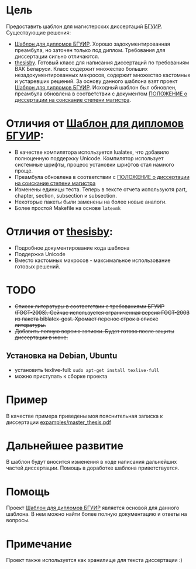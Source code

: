 # Цель
Предоставить шаблон для магистерских диссертаций [БГУИР](http://bsuir.by).
Существующие решения:
- [Шаблон для дипломов БГУИР](https://github.com/mstyura/bsuir-diploma-latex). Хорошо задокументированная преамбула, но заточен только под диплом. Требования для диссертации сильно отличаются.
- [thesisby](https://github.com/belgraviton/thesisby). Готовый класс для написания диссертаций по требованиям ВАК Беларуси. Класс содержит множество больших незадокументированных макросов, содержит множество кастомных и устаревших решений.
За основу данного шаблона взят проект [Шаблон для дипломов БГУИР](https://github.com/mstyura/bsuir-diploma-latex).
Исходный шаблон был обновлен, преамбула обновлена в соответствии с документом [ПОЛОЖЕНИЕ о диссертации на соискание степени магистра](https://www.bsuir.by/m/12_100229_1_136219.pdf).

# Отличия от [Шаблон для дипломов БГУИР](https://github.com/mstyura/bsuir-diploma-latex):
- В качестве компилятора используется lualatex, что добавило полноценную поддержку Unicode. Компилятор использует системные шрифты, процесс установки шрифтов стал намного проще.
- Преамбула обновлена в соответствии с [ПОЛОЖЕНИЕ о диссертации на соискание степени магистра](https://www.bsuir.by/m/12_100229_1_136219.pdf)
- Изменены единицы теста. Теперь в тексте отчета используютя part, chapter, section, subsection и subsection.
- Некоторые пакеты были заменены на более новые аналоги.
- Более простой Makefile на основе `latexmk`

# Отличия от [thesisby](https://github.com/belgraviton/thesisby):
- Подробное документирование кода шаблона
- Поддержка Unicode
- Вместо кастомных макросов - максимальное использование готовых решений.

# TODO
- <del>Список литературы в соответствии с требованиями БГУИР (ГОСТ-2003). Сейчас используется ограниченная версия ГОСТ-2003 из пакета biblatex-gost. Хромает перенос строк в списке литературы.</del>
- <del>Добавить полную версию записки. Будет готово после защиты диссертации в июне.<del>

## Установка на Debian, Ubuntu
- установить texlive-full: `sudo apt-get install texlive-full`
- можно приступать к сборке проекта

# Пример
В качестве примера приведены моя пояснительная записка к диссертации [expamples/master_thesis.pdf](https://github.com/antonstakhouski/master_thesis/blob/master/example/master_thesis.pdf)

# Дальнейшее развитие
В шаблон будут вносится изменения в ходе написания дальнейших частей диссертации.
Помощь в доработке шаблона приветствуется.

# Помощь
Проект [Шаблон для дипломов БГУИР](https://github.com/mstyura/bsuir-diploma-latex) является основой для данного шаблона. В нем можно найти более полную документацию и ответы на вопросы.

# Примечание
Проект также используется как хранилище для текста диссертации :)
